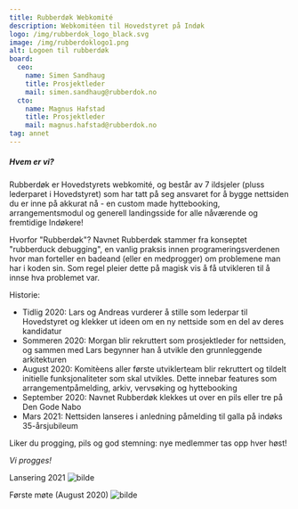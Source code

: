 ```yaml
---
title: Rubberdøk Webkomité
description: Webkomitéen til Hovedstyret på Indøk
logo: /img/rubberdok_logo_black.svg
image: /img/rubberdoklogo1.png
alt: Logoen til rubberdøk
board:
  ceo:
    name: Simen Sandhaug
    title: Prosjektleder
    mail: simen.sandhaug@rubberdok.no
  cto:
    name: Magnus Hafstad
    title: Prosjektleder
    mail: magnus.hafstad@rubberdok.no
tag: annet
---
```


##### Hvem er vi?

Rubberdøk er Hovedstyrets webkomité, og består av 7 ildsjeler (pluss lederparet i Hovedstyret) som har tatt på seg ansvaret for å bygge nettsiden du er inne på akkurat nå - en custom made hyttebooking, arrangementsmodul og generell landingsside for alle nåværende og fremtidige Indøkere!

Hvorfor "Rubberdøk"?
Navnet Rubberdøk stammer fra konseptet "rubberduck debugging", en vanlig praksis innen programeringsverdenen hvor man forteller en badeand (eller en medprogger) om problemene man har i koden sin. Som regel pleier dette på magisk vis å få utvikleren til å innse hva problemet var.

Historie:

- Tidlig 2020: Lars og Andreas vurderer å stille som lederpar til Hovedstyret og klekker ut ideen om en ny nettside som en del av deres kandidatur
- Sommeren 2020: Morgan blir rekruttert som prosjektleder for nettsiden, og sammen med Lars begynner han å utvikle den grunnleggende arkitekturen
- August 2020: Komitèens aller første utviklerteam blir rekruttert og tildelt initielle funksjonaliteter som skal utvikles. Dette innebar features som arrangementpåmelding, arkiv, vervsøking og hyttebooking
- September 2020: Navnet Rubberdøk klekkes ut over en pils eller tre på Den Gode Nabo
- Mars 2021: Nettsiden lanseres i anledning påmelding til galla på indøks 35-årsjubileum

Liker du progging, pils og god stemning: nye medlemmer tas opp hver høst!

_Vi progges!_

Lansering 2021
![bilde](/img/rubberdok3.jpg)

Første møte (August 2020)
![bilde](/img/rubberdok.jpg)
